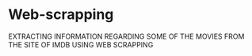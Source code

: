 # Web-scrapping
 EXTRACTING INFORMATION REGARDING SOME OF THE MOVIES FROM THE SITE OF IMDB USING WEB SCRAPPING

